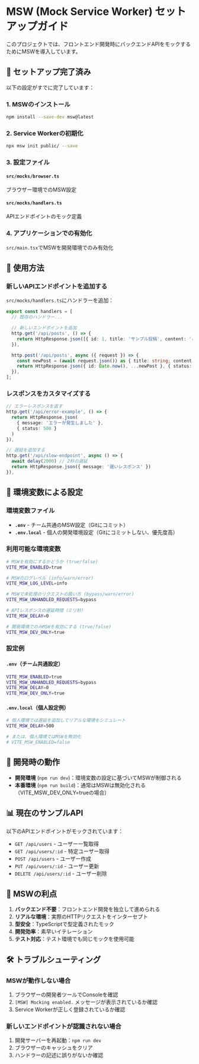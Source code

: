 # MSW (Mock Service Worker) セットアップガイド

このプロジェクトでは、フロントエンド開発時にバックエンドAPIをモックするためにMSWを導入しています。

## 🚀 セットアップ完了済み

以下の設定がすでに完了しています：

### 1. MSWのインストール

```bash
npm install --save-dev msw@latest
```

### 2. Service Workerの初期化

```bash
npx msw init public/ --save
```

### 3. 設定ファイル

#### `src/mocks/browser.ts`

ブラウザー環境でのMSW設定

#### `src/mocks/handlers.ts`

APIエンドポイントのモック定義

### 4. アプリケーションでの有効化

`src/main.tsx`でMSWを開発環境でのみ有効化

## 📝 使用方法

### 新しいAPIエンドポイントを追加する

`src/mocks/handlers.ts`にハンドラーを追加：

```typescript
export const handlers = [
  // 既存のハンドラー...

  // 新しいエンドポイントを追加
  http.get('/api/posts', () => {
    return HttpResponse.json([{ id: 1, title: 'サンプル投稿', content: 'これはサンプルです' }]);
  }),

  http.post('/api/posts', async ({ request }) => {
    const newPost = (await request.json()) as { title: string; content: string };
    return HttpResponse.json({ id: Date.now(), ...newPost }, { status: 201 });
  }),
];
```

### レスポンスをカスタマイズする

```typescript
// エラーレスポンスを返す
http.get('/api/error-example', () => {
  return HttpResponse.json(
    { message: 'エラーが発生しました' },
    { status: 500 }
  )
}),

// 遅延を追加する
http.get('/api/slow-endpoint', async () => {
  await delay(2000) // 2秒の遅延
  return HttpResponse.json({ message: '遅いレスポンス' })
}),
```

## 🔧 環境変数による設定

### 環境変数ファイル

- **`.env`** - チーム共通のMSW設定（Gitにコミット）
- **`.env.local`** - 個人の開発環境設定（Gitにコミットしない、優先度高）

### 利用可能な環境変数

```bash
# MSWを有効にするかどうか (true/false)
VITE_MSW_ENABLED=true

# MSWのログレベル (info/warn/error)
VITE_MSW_LOG_LEVEL=info

# MSWで未処理のリクエストの扱い方 (bypass/warn/error)
VITE_MSW_UNHANDLED_REQUESTS=bypass

# APIレスポンスの遅延時間（ミリ秒）
VITE_MSW_DELAY=0

# 開発環境でのみMSWを有効にする (true/false)
VITE_MSW_DEV_ONLY=true
```

### 設定例

#### `.env`（チーム共通設定）

```bash
VITE_MSW_ENABLED=true
VITE_MSW_UNHANDLED_REQUESTS=bypass
VITE_MSW_DELAY=0
VITE_MSW_DEV_ONLY=true
```

#### `.env.local`（個人設定例）

```bash
# 個人環境では遅延を追加してリアルな環境をシミュレート
VITE_MSW_DELAY=500

# または、個人環境ではMSWを無効化
# VITE_MSW_ENABLED=false
```

## 🚀 開発時の動作

- **開発環境** (`npm run dev`)：環境変数の設定に基づいてMSWが制御される
- **本番環境** (`npm run build`)：通常はMSWは無効化される（VITE_MSW_DEV_ONLY=trueの場合）

## 📊 現在のサンプルAPI

以下のAPIエンドポイントがモックされています：

- `GET /api/users` - ユーザー一覧取得
- `GET /api/users/:id` - 特定ユーザー取得
- `POST /api/users` - ユーザー作成
- `PUT /api/users/:id` - ユーザー更新
- `DELETE /api/users/:id` - ユーザー削除

## 🎯 MSWの利点

1. **バックエンド不要**：フロントエンド開発を独立して進められる
2. **リアルな環境**：実際のHTTPリクエストをインターセプト
3. **型安全**：TypeScriptで型定義されたモック
4. **開発効率**：素早いイテレーション
5. **テスト対応**：テスト環境でも同じモックを使用可能

## 🛠️ トラブルシューティング

### MSWが動作しない場合

1. ブラウザーの開発者ツールでConsoleを確認
2. `[MSW] Mocking enabled.` メッセージが表示されているか確認
3. Service Workerが正しく登録されているか確認

### 新しいエンドポイントが認識されない場合

1. 開発サーバーを再起動：`npm run dev`
2. ブラウザーのキャッシュをクリア
3. ハンドラーの記述に誤りがないか確認
